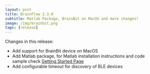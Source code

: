 ```yaml
---
layout: post
title: BrainFlow 2.3.0
subtitle: Matlab Package, BrainBit on MacOS and more changes!
image: /img/brainbit.png
tags: [release]
---
```


Changes in this release:

* Add support for BrainBit device on MacOS
* Add Matlab package, for Matlab installation instructions and code sample check [Getting Started Page](https://brainflow.ai/getting_started/)
* Add configurable timeout for discovery of BLE devices
